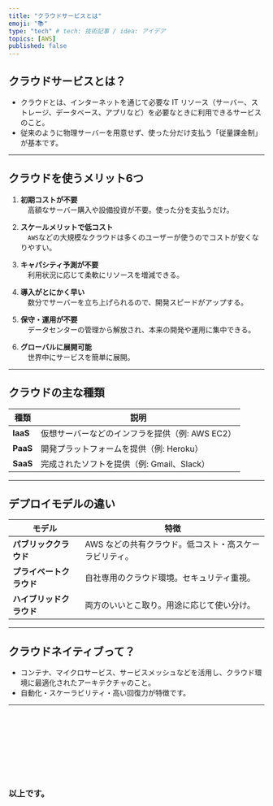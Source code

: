 ```yaml
---
title: "クラウドサービスとは"
emoji: "📚"
type: "tech" # tech: 技術記事 / idea: アイデア
topics: [AWS]
published: false
---
```


## クラウドサービスとは？

- クラウドとは、インターネットを通じて必要な IT リソース（サーバー、ストレージ、データベース、アプリなど）を必要なときに利用できるサービスのこと。  
- 従来のように物理サーバーを用意せず、使った分だけ支払う「従量課金制」が基本です。

---

## クラウドを使うメリット6つ

1. **初期コストが不要**  
　高額なサーバー購入や設備投資が不要。使った分を支払うだけ。

2. **スケールメリットで低コスト**  
　`AWS`などの大規模なクラウドは多くのユーザーが使うのでコストが安くなりやすい。

3. **キャパシティ予測が不要**  
　利用状況に応じて柔軟にリソースを増減できる。

4. **導入がとにかく早い**  
　数分でサーバーを立ち上げられるので、開発スピードがアップする。

5. **保守・運用が不要**  
　データセンターの管理から解放され、本来の開発や運用に集中できる。

6. **グローバルに展開可能**  
　世界中にサービスを簡単に展開。

---

## クラウドの主な種類

| 種類 | 説明 |
|------|------|
| **IaaS** | 仮想サーバーなどのインフラを提供（例: AWS EC2） |
| **PaaS** | 開発プラットフォームを提供（例: Heroku） |
| **SaaS** | 完成されたソフトを提供（例: Gmail、Slack） |

---

## デプロイモデルの違い

| モデル | 特徴 |
|--------|------|
| **パブリッククラウド** | AWS などの共有クラウド。低コスト・高スケーラビリティ。 |
| **プライベートクラウド** | 自社専用のクラウド環境。セキュリティ重視。 |
| **ハイブリッドクラウド** | 両方のいいとこ取り。用途に応じて使い分け。 |

---

## クラウドネイティブって？

- コンテナ、マイクロサービス、サービスメッシュなどを活用し、クラウド環境に最適化されたアーキテクチャのこと。  
- 自動化・スケーラビリティ・高い回復力が特徴です。

---


<br>
<br>
<br>

# 



<br>
<br>


### 以上です。

<br>
<br>
<br>